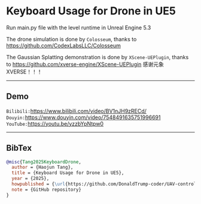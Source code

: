 # Keyboard Usage for Drone in UE5
Run main.py file with the level runtime in Unreal Engine 5.3

The drone simulation is done by `Colosseum`, thanks to https://github.com/CodexLabsLLC/Colosseum

The Gaussian Splatting demonstration is done by `XScene-UEPlugin`, thanks to https://github.com/xverse-engine/XScene-UEPlugin   感谢元象XVERSE！！！

---
## Demo
`Bilibili:`https://www.bilibili.com/video/BV1nJH9zRECd/
`Douyin:`https://www.douyin.com/video/7548491635751996691
`YouTube:`https://youtu.be/yzzbYpNtpw0

---
## BibTex
```bibtex
@misc{Tang2025KeyboardDrone,
  author = {Haojun Tang},
  title = {Keyboard Usage for Drone in UE5},
  year = {2025},
  howpublished = {\url{https://github.com/DonaldTrump-coder/UAV-controlling-in-UE5}},
  note = {GitHub repository}
}